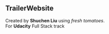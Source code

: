 TrailerWebsite
---
Created by **Shuchen Liu** using *fresh tomatoes*.
<br>For **Udacity** Full Stack track
